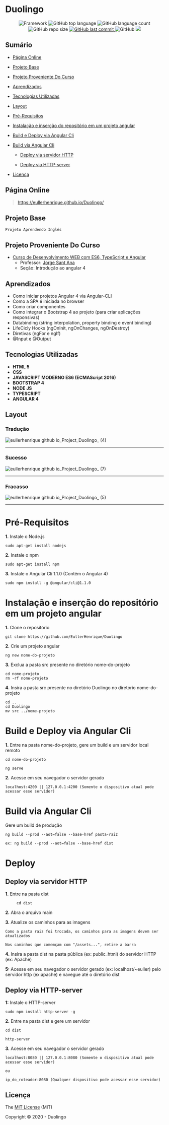 # Duolingo

<p align="center">
 
 <img alt="Framework" src="https://img.shields.io/static/v1?label=Angular&message=framework&color=blue&style=plastic&logo=ANGULAR">
 
  <img alt="GitHub top language" src="https://img.shields.io/github/languages/top/EullerHenrique/Project_Duolingo">
  
 <img alt="GitHub language count" src="https://img.shields.io/github/languages/count/EullerHenrique/Project_Duolingo">
  
<img alt="GitHub repo size" src="https://img.shields.io/github/repo-size/EullerHenrique/Project_Duolingo">

  <a href="https://github.com/EullerHenrique/Project_Duolingo/commits/master">
    <img alt="GitHub last commit" src="https://img.shields.io/github/last-commit/EullerHenrique/Project_Duolingo">
  </a>
  
<img alt="GitHub" src="https://img.shields.io/github/license/EullerHenrique/Project_Duolingo">

<img src="http://img.shields.io/static/v1?label=status&message=concluded&color=GREEN&style=plastic"/>
 
</p>

## Sumário 

- [Página Online](#página-online)

- [Projeto Base](#projeto-base)

- [Projeto Proveniente Do Curso](#projeto-proveniente-do-curso)

- [Aprendizados](#aprendizados)

- [Tecnologias Utilizadas](#tecnologias-utilizadas)

- [Layout](#layout)

- [Pré-Requisitos](#pré-requisitos)

- [Instalação e inserção do repositório em um projeto angular](#instalação-e-inserção-do-repositório-em-um-projeto-angular)

- [Build e Deploy via Angular Cli](#build-e-deploy-via-angular-cli)

- [Build via Angular Cli](#build-via-angular-cli)
  
  - [Deploy via servidor HTTP](#deploy-via-servidor-http)  
  
  - [Deploy via HTTP-server](#deploy-via-http-server)
   
- [Licença](#licença)
  
  


## Página Online
    
> https://eullerhenrique.github.io/Duolingo/

## Projeto Base

    Projeto Aprendendo Inglês 

## Projeto Proveniente Do Curso

- [Curso de Desenvolvimento WEB com ES6, TypeScript e Angular](https://www.udemy.com/course/curso-de-desenvolvimento-web-com-es6-typescript-e-angular-4/)
  - Professor: [Jorge Sant Ana](https://www.udemy.com/user/jorgetadeusantanasilva/)
  - Seção: Introdução ao angular 4 
 
  



## Aprendizados 

 - Como iniciar projetos Angular 4 via Angular-CLI
 - Como a SPA é iniciada no browser
 - Como criar componentes
 - Como integrar o Bootstrap 4 ao projeto (para criar aplicações responsivas)
 - Databinding (string interpolation, property binding e event binding)
 - LifeCicly Hooks (ngOnInit, ngOnChanges, ngOnDestroy)
 - Diretivas (ngFor e ngIf)
 - @Input e @Output


## Tecnologias Utilizadas

 - **HTML 5**
 - **CSS**
 - **JAVASCRIPT MODERNO ES6 (ECMAScript 2016)**
 - **BOOTSTRAP 4**
 - **NODE JS**
 - **TYPESCRIPT**
 - **ANGULAR 4**


## Layout

### Tradução

![eullerhenrique github io_Project_Duolingo_ (4)](https://user-images.githubusercontent.com/48317736/88221001-31915900-cc3a-11ea-9451-98f1bd3bad54.png)

---

### Sucesso

![eullerhenrique github io_Project_Duolingo_ (7)](https://user-images.githubusercontent.com/48317736/88221211-82a14d00-cc3a-11ea-94c8-44fb1ef1e68b.png)

---

### Fracasso

![eullerhenrique github io_Project_Duolingo_ (5)](https://user-images.githubusercontent.com/48317736/88221050-453cbf80-cc3a-11ea-81e5-93eab7dd18a8.png)

---

 
# Pré-Requisitos 

  **1.** Instale o Node.js    
  
    sudo apt-get install nodejs    

  **2.** Instale o npm    
    
    sudo apt-get install npm     
  
  **3.** Instale o Angular Cli 1.1.0 (Contém o Angular 4)
    
    sudo npm install -g @angular/cli@1.1.0 
    
    
# Instalação e inserção do repositório em um projeto angular

  **1.** Clone o repositório    
  
    git clone https://github.com/EullerHenrique/Duolingo
        
  **2.** Crie um projeto angular
  
    ng new nome-do-projeto     

  **3.** Exclua a pasta src presente no diretório nome-do-projeto
          
    cd nome-projeto
    rm -rf nome-projeto
  
  **4.** Insira a pasta src presente no diretório Duolingo no diretório nome-do-projeto  
      
    cd ..
    cd Duolingo
    mv src ../nome-projeto
              
              
 # Build e Deploy via Angular Cli   
 
  **1.** Entre na pasta nome-do-projeto, gere um build e um servidor local remoto 
   
    cd nome-do-projeto
    
    ng serve

  **2.** Acesse em seu navegador o servidor gerado  
  
    localhost:4200 || 127.0.0.1:4200 (Somente o dispositivo atual pode acessar esse servidor) 
  
  
  # Build via Angular Cli

  Gere um build de produção  
      
    ng build --prod --aot=false --base-href pasta-raiz   
      
    ex: ng build --prod --aot=false --base-href dist
    
    
 # Deploy   
    

  ## Deploy via servidor HTTP
  
   **1.** Entre na pasta dist 
         
         cd dist
  
   **2.** Abra o arquivo main
   
   **3.** Atualize os caminhos para as imagens

    Como a pasta raiz foi trocada, os caminhos para as imagens devem ser atualizados  
    
    Nos caminhos que comemçam com "/assets...", retire a barra

   **4.** Insira a pasta dist na pasta pública (ex: public_html) do servidor HTTP (ex: Apache)  
  
   **5:** Acesse em seu navegador o servidor gerado (ex: localhost/~euller) pelo servidor http (ex:apache) e navegue até o diretório dist
                  
  ## Deploy via HTTP-server
  
   **1:** Instale o HTTP-server
   
    sudo npm install http-server -g
    
   **2.** Entre na pasta dist e gere um servidor   
   
    cd dist
    
    http-server
 
   **3.** Acesse em seu navegador o servidor gerado  
 
    localhost:8080 || 127.0.0.1:8080 (Somente o dispositivo atual pode acessar esse servidor)  

    ou  

    ip_do_roteador:8080 (Qualquer dispositivo pode acessar esse servidor)    
        
   
## Licença 

The [MIT License]() (MIT)

Copyright :copyright: 2020 - Duolingo
                       
            
  


